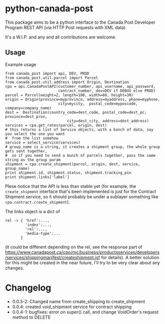 python-canada-post
==================

This package aims to be a python interface to the Canada Post Developer Program
REST API (via HTTP Post requests with XML data)

It's a W.I.P. and any and all contributions are welcome.

Usage
-----

Example usage

    from canada_post import api, DEV, PROD
    from canada_post.util.parcel import Parcel
    from canada_post.util.address import Origin, Destination
    cpa = api.CanadaPostAPI(customer_number, api_username, api_password,
                            contract_number, dev=DEV if DEBUG else PROD)
    parcel = Parcel(weight=2, length=100, width=60, height=30)
    origin = Origin(province=myprovince, address=myaddress, phone=myphone,
                            city=mycity,  postal_code=myposcode, company=company_name)
    dest =  Destination(country_code=dest_code, postal_code=dest_pc, province=dest_prov,
                                city=dest_city, address=dest_address)
    services = cpa.get_rates(parcel, origin, dest)
    # this returns a list of Service objects, with a bunch of data, say you select the one you want
    #  from the list somehow
    service = select_service(services)
    # group_name is a string, it creates a shipment group, the whole group gets sent together,
    #  so if you need to send a bunch of parcels together, pass the same string as the group param
    shipment = cpa.create_shipment(parcel, origin, dest, service, group_name)
    print shipment.id, shipment.status, shipment.tracking_pin
    print shipment.links['label']

Plese notice that the API is less than stable yet (for example, the
`create_shipment` interface that's been implemented is just for the Contract
Shipment service, so it should probably be under a sublayer something like
`cpa.contract.create_shipment`).

The links object is a dict of

    rel -> { 'href':...,
             'index':...,
             'rel':...,
             'media-type':...
           }

(it could be different depending on the rel, see the response part of
https://www.canadapost.ca/cpo/mc/business/productsservices/developers/services/shippingmanifest/createshipment.jsf
for details). A better solution for this might be created in the near future,
I'll try to be very clear about any changes.

Changelog
=========
* 0.0.3-2: Changed name from create_shipping to create_shipment
* 0.0.4:   created void_shipment service for contract shipping
* 0.0.4-1: bugfixes: error on super() call, and change VoidOrder's request method
           to DELETE

